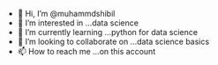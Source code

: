 - 👋 Hi, I’m @muhammdshibil
- 👀 I’m interested in ...data science
- 🌱 I’m currently learning ...python for data science
- 💞️ I’m looking to collaborate on ...data science basics
- 📫 How to reach me ...on this account

<!---
muhammdshibil/muhammdshibil is a ✨ special ✨ repository because its `README.md` (this file) appears on your GitHub profile.
You can click the Preview link to take a look at your changes.
--->
